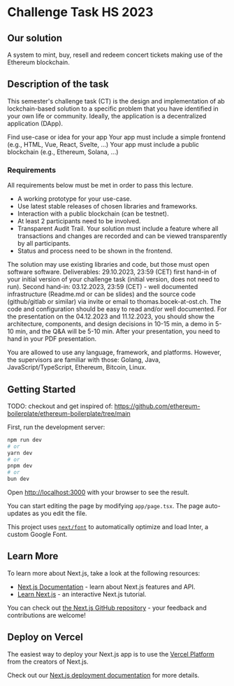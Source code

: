 # Challenge Task HS 2023
## Our solution
A system to mint, buy, resell and redeem concert tickets making use of the Ethereum blockchain.

## Description of the task
This semester's challenge task (CT) is the design and implementation of ab lockchain-based solution to a specific problem that you have identified in your own life or community. Ideally, the application is a decentralized application (DApp).

Find use-case or idea for your app
Your app must include a simple frontend (e.g., HTML, Vue, React, Svelte, ...)
Your app must include a public blockchain (e.g., Ethereum, Solana, ...)

### Requirements
All requirements below must be met in order to pass this lecture.
- A working prototype for your use-case.
- Use latest stable releases of chosen libraries and frameworks.
- Interaction with a public blockchain (can be testnet).
- At least 2 participants need to be involved.
- Transparent Audit Trail. Your solution must include a feature where all transactions and changes are recorded and can be viewed transparently by all participants.
- Status and process need to be shown in the frontend.

The solution may use existing libraries and code, but those must open software software.
Deliverables: 29.10.2023, 23:59 (CET) first hand-in of your initial version of your challenge task (initial version, does not need to run). Second hand-in: 03.12.2023, 23:59 (CET) - well documented infrastructure (Readme.md or can be slides) and the source code (github/gitlab or similar) via invite or email to thomas.bocek-at-ost.ch. The code and configuration should be easy to read and/or well documented. For the presentation on the 04.12.2023 and 11.12.2023, you should show the architecture, components, and design decisions in 10-15 min, a demo in 5-10 min, and the Q&A will be 5-10 min. After your presentation, you need to hand in your PDF presentation.

You are allowed to use any language, framework, and platforms. However, the supervisors are familiar with those: Golang, Java, JavaScript/TypeScript, Ethereum, Bitcoin, Linux.

## Getting Started

TODO: checkout and get inspired of: https://github.com/ethereum-boilerplate/ethereum-boilerplate/tree/main

First, run the development server:

```bash
npm run dev
# or
yarn dev
# or
pnpm dev
# or
bun dev
```

Open [http://localhost:3000](http://localhost:3000) with your browser to see the result.

You can start editing the page by modifying `app/page.tsx`. The page auto-updates as you edit the file.

This project uses [`next/font`](https://nextjs.org/docs/basic-features/font-optimization) to automatically optimize and load Inter, a custom Google Font.

## Learn More

To learn more about Next.js, take a look at the following resources:

- [Next.js Documentation](https://nextjs.org/docs) - learn about Next.js features and API.
- [Learn Next.js](https://nextjs.org/learn) - an interactive Next.js tutorial.

You can check out [the Next.js GitHub repository](https://github.com/vercel/next.js/) - your feedback and contributions are welcome!

## Deploy on Vercel

The easiest way to deploy your Next.js app is to use the [Vercel Platform](https://vercel.com/new?utm_medium=default-template&filter=next.js&utm_source=create-next-app&utm_campaign=create-next-app-readme) from the creators of Next.js.

Check out our [Next.js deployment documentation](https://nextjs.org/docs/deployment) for more details.
